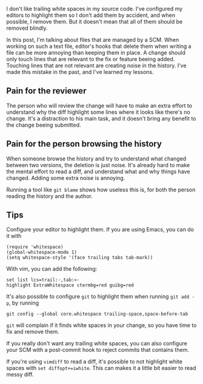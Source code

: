 I don't like trailing white spaces in my source code. I've configured my editors to highlight them
so I don't add them by accident, and when possible, I remove them. But it doesn't mean that all of
them should be removed blindly.

In this post, I'm talking about files that are managed by a SCM. When working on such a text file,
editor's hooks that delete them when writing a file can be more annoying than keeping them in place.
A change should only touch lines that are relevant to the fix or feature beeing added. Touching
lines that are not relevant are creating noise in the history. I've made this mistake in the past,
and I've learned my lessons.

## Pain for the reviewer

The person who will review the change will have to make an extra effort to understand why the diff
highlight some lines where it looks like there's no change. It's a distraction to his main task, and
it doesn't bring any benefit to the change beeing submitted.

## Pain for the person browsing the history

When someone browse the history and try to understand what changed between two versions, the
deletion is just noise. It's already hard to make the mental effort to read a diff, and understand
what and why things have changed. Adding some extra noise is annoying.

Running a tool like `git blame` shows how useless this is, for both the person reading the history
and the author.

## Tips

Configure your editor to highlight them. If you are using Emacs, you can do it with

```
(require 'whitespace)
(global-whitespace-mode 1)
(setq whitespace-style '(face trailing tabs tab-mark))
```

With vim, you can add the following:

```
set list lcs=trail:·,tab:»·
highlight ExtraWhitespace ctermbg=red guibg=red
```

It's also possible to configure `git` to highlight them when running `git add -p`, by running

```
git config --global core.whitespace trailing-space,space-before-tab
```

`git` will complain if it finds white spaces in your change, so you have time to fix and remove
them.

If you really don't want any trailing white spaces, you can also configure your SCM with a
post-commit hook to reject commits that contains them.

If you're using `vimdiff` to read a diff, it's possible to not highlight white spaces with `set
diffopt+=iwhite`. This can makes it a little bit easier to read messy diff.
